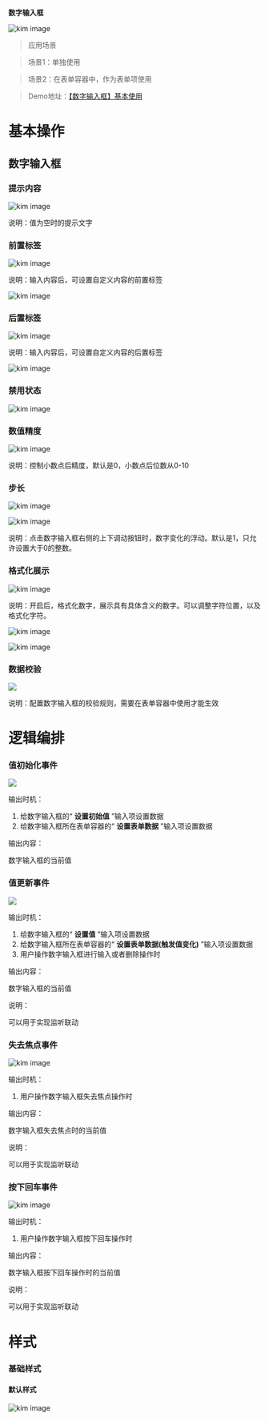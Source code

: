  **数字输入框** 

![kim image](number-imgs/out-0.png)

> 应用场景

> 场景1：单独使用

> 场景2：在表单容器中，作为表单项使用

> Demo地址：[【数字输入框】基本使用](number-imgs/out-1.png)

# 基本操作

## 数字输入框

### 提示内容

![kim image](number-imgs/out-2.png)

说明：值为空时的提示文字

### 前置标签

![kim image](number-imgs/out-3.png)

说明：输入内容后，可设置自定义内容的前置标签

![kim image](number-imgs/out-4.png)

### 后置标签

![kim image](number-imgs/out-4.png)

说明：输入内容后，可设置自定义内容的后置标签

![kim image](number-imgs/out-5.png)

### 禁用状态

![kim image](number-imgs/out-6.png)

  

### 数值精度

![kim image](number-imgs/out-7.png)

说明：控制小数点后精度，默认是0，小数点后位数从0-10

  

### 步长

![kim image](number-imgs/out-8.png)

![kim image](number-imgs/out-9.png)

说明：点击数字输入框右侧的上下调动按钮时，数字变化的浮动。默认是1，只允许设置大于0的整数。

  

### 格式化展示

![kim image](number-imgs/out-10.png)

说明：开启后，格式化数字，展示具有具体含义的数字。可以调整字符位置，以及格式化字符。

![kim image](number-imgs/out-11.png)

![kim image](number-imgs/out-12.png)

  

### 数据校验

![](number-imgs/out-13.png)

说明：配置数字输入框的校验规则，需要在表单容器中使用才能生效

# 逻辑编排

### 值初始化事件

![](number-imgs/out-14.png)

输出时机：

1.  给数字输入框的“ **设置初始值** ”输入项设置数据
2.  给数字输入框所在表单容器的“ **设置表单数据** ”输入项设置数据

输出内容：

数字输入框的当前值

  

### 值更新事件

![](number-imgs/out-15.png)

输出时机：

1.  给数字输入框的“ **设置值** ”输入项设置数据
2.  给数字输入框所在表单容器的“ **设置表单数据(触发值变化)** ”输入项设置数据
3.  用户操作数字输入框进行输入或者删除操作时

输出内容：

数字输入框的当前值

说明：

可以用于实现监听联动

  

### 失去焦点事件

![kim image](number-imgs/out-16.png)

输出时机：

1.  用户操作数字输入框失去焦点操作时

输出内容：

数字输入框失去焦点时的当前值

说明：

可以用于实现监听联动

  

### 按下回车事件

![kim image](number-imgs/out-17.png)

输出时机：

1.  用户操作数字输入框按下回车操作时

输出内容：

数字输入框按下回车操作时的当前值

说明：

可以用于实现监听联动

  

# 样式

### 基础样式

#### 默认样式

![kim image](number-imgs/out-18.png)